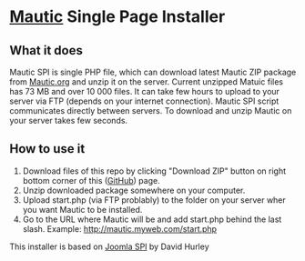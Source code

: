 # [Mautic](https://www.mautic.org/) Single Page Installer

## What it does

Mautic SPI is single PHP file, which can download latest Mautic ZIP package from [Mautic.org](https://www.mautic.org/) and unzip it on the server. Current unzipped Matuic files has 73 MB and over 10 000 files. It can take few hours to upload to your server via FTP (depends on your internet connection). Mautic SPI script communicates directly between servers. To download and unzip Mautic on your server takes few seconds.

## How to use it

1. Download files of this repo by clicking "Download ZIP" button on right bottom corner of this ([GitHub](https://github.com/escopecz/mautic-spi)) page.
2. Unzip downloaded package somewhere on your computer.
3. Upload start.php (via FTP problably) to the folder on your server wher you want Mautic to be installed.
4. Go to the URL where Mautic will be and add start.php behind the last slash. Example: http://mautic.myweb.com/start.php

This installer is based on [Joomla SPI](https://github.com/dbhurley/joomla-spi) by David Hurley